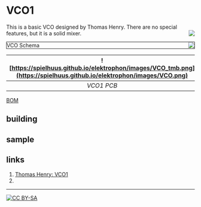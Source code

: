 # VCO1

This is a basic VCO designed by Thomas Henry. There are no special features, but it is a solid mixer. <a href="https://spielhuus.github.io/elektrophon/images/VCO.svg"><img align="right" src="https://spielhuus.github.io/elektrophon/images/VCO_tmb_schema.png"></a> 

<div style="border: 1px solid"><div><a href="https://spielhuus.github.io/elektrophon/images/VCO.png"><img align="right" src="https://spielhuus.github.io/elektrophon/images/VCO_tmb.png"></a></div><div>VCO Schema</div></div>


| ![https://spielhuus.github.io/elektrophon/images/VCO_tmb.png](https://spielhuus.github.io/elektrophon/images/VCO.png) | 
|:--:| 
| *VCO1 PCB* |

[BOM](BOM.csv)

## building

## sample

## links

1) [Thomas Henry: VCO1](http://birthofasynth.com/Thomas_Henry/Pages/VCO-1.html)
2) []()

---
[![CC BY-SA](https://licensebuttons.net/l/by-sa/3.0/88x31.png)](https://creativecommons.org/licenses/by-sa/4.0/)
